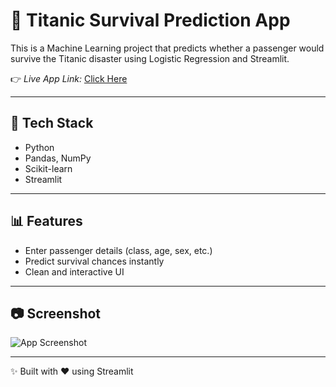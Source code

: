 # 🚢 Titanic Survival Prediction App

This is a Machine Learning project that predicts whether a passenger would survive the Titanic disaster using Logistic Regression and Streamlit.

👉 *Live App Link:* [Click Here](https://titanic-survival-app-uryastjmzgerkea5aqgek.streamlit.app)

---

## 🔧 Tech Stack
- Python
- Pandas, NumPy
- Scikit-learn
- Streamlit

---

## 📊 Features
- Enter passenger details (class, age, sex, etc.)
- Predict survival chances instantly
- Clean and interactive UI

---

## 📷 Screenshot
![App Screenshot](link-to-screenshot-if-you-upload-one)

---
✨ Built with ❤ using Streamlit
